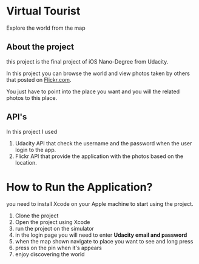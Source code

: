# Virtual Tourist
Explore the world from the map

## About the project
this project is the final project of iOS Nano-Degree from Udacity.

In this project you can browse the world and view photos taken by others that posted on [Flickr.com](https://www.flickr.com/).

You just have to point into the place you want and you will the related photos to this place.


## API's
In this project I used

1. Udacity API that check the username and the password when the user login to the app.
2. Flickr API that provide the application with the photos based on the location.


# How to Run the Application?
you need to install Xcode on your Apple machine to start using the project.
1. Clone the project
2. Open the project using Xcode
3. run the project on the simulator
4. in the login page you will need to enter **Udacity email and password**
5. when the map shown navigate to place you want to see and long press
6. press on the pin when it's appears
7. enjoy discovering the world

